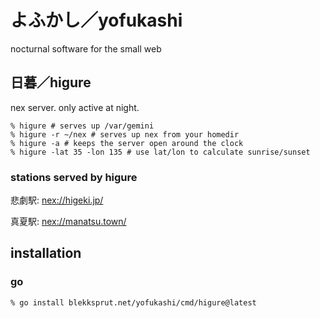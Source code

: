 # よふかし／yofukashi

nocturnal software for the small web

## 日暮／higure

nex server. only active at night.

```
% higure # serves up /var/gemini
% higure -r ~/nex # serves up nex from your homedir
% higure -a # keeps the server open around the clock
% higure -lat 35 -lon 135 # use lat/lon to calculate sunrise/sunset
```

### stations served by higure

悲劇駅:
[nex://higeki.jp/](nex://higeki.jp/)

真夏駅:
[nex://manatsu.town/](nex://manatsu.town/)
## installation

### go

```
% go install blekksprut.net/yofukashi/cmd/higure@latest
```

